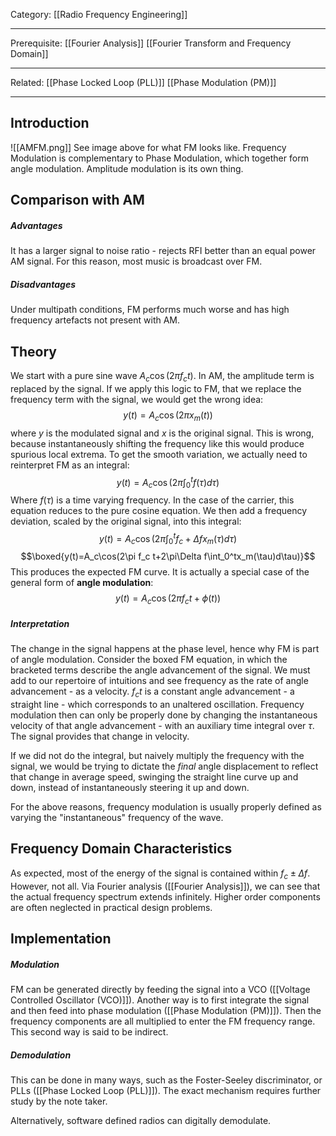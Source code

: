 Category: [[Radio Frequency Engineering]]
___
Prerequisite: [[Fourier Analysis]] [[Fourier Transform and Frequency Domain]]
___
Related: [[Phase Locked Loop (PLL)]] [[Phase Modulation (PM)]]
___
## Introduction
![[AMFM.png]]
See image above for what FM looks like. Frequency Modulation is complementary to Phase Modulation, which together form angle modulation. Amplitude modulation is its own thing. 
## Comparison with AM
##### Advantages
It has a larger signal to noise ratio - rejects RFI better than an equal power AM signal. For this reason, most music is broadcast over FM. 
##### Disadvantages
Under multipath conditions, FM performs much worse and has high frequency artefacts not present with AM. 
## Theory
We start with a pure sine wave $A_c\cos(2\pi f_c t)$. In AM, the amplitude term is replaced by the signal. If we apply this logic to FM, that we replace the frequency term with the signal, we would get the wrong idea:
$$y(t)=A_c\cos(2\pi x_m(t))$$
where $y$ is the modulated signal and $x$ is the original signal. This is wrong, because instantaneously shifting the frequency like this would produce spurious local extrema. To get the smooth variation, we actually need to reinterpret FM as an integral:
$$y(t)=A_c\cos(2\pi\int_0^t f(\tau)d\tau)$$
Where $f(\tau)$ is a time varying frequency. In the case of the carrier, this equation reduces to the pure cosine equation. We then add a frequency deviation, scaled by the original signal, into this integral:
$$y(t)=A_c\cos(2\pi\int_0^tf_c+\Delta fx_m(\tau)d\tau)$$
$$\boxed{y(t)=A_c\cos(2\pi f_c t+2\pi\Delta f\int_0^tx_m(\tau)d\tau)}$$
This produces the expected FM curve. It is actually a special case of the general form of **angle modulation**: 
$$y(t)=A_c\cos(2\pi f_c t+\phi(t))$$
##### Interpretation
The change in the signal happens at the phase level, hence why FM is part of angle modulation. Consider the boxed FM equation, in which the bracketed terms describe the angle advancement of the signal. We must add to our repertoire of intuitions and see frequency as the rate of angle advancement - as a velocity. $f_c t$ is a constant angle advancement - a straight line - which corresponds to an unaltered oscillation. Frequency modulation then can only be properly done by changing the instantaneous velocity of that angle advancement - with an auxiliary time integral over $\tau$. The signal provides that change in velocity. 

If we did not do the integral, but naively multiply the frequency with the signal, we would be trying to dictate the *final* angle displacement to reflect that change in average speed, swinging the straight line curve up and down, instead of instantaneously steering it up and down. 

For the above reasons, frequency modulation is usually properly defined as varying the "instantaneous" frequency of the wave. 
## Frequency Domain Characteristics
As expected, most of the energy of the signal is contained within $f_c \pm\Delta f$. However, not all. Via Fourier analysis ([[Fourier Analysis]]), we can see that the actual frequency spectrum extends infinitely. Higher order components are often neglected in practical design problems. 
## Implementation
##### Modulation
FM can be generated directly by feeding the signal into a VCO ([[Voltage Controlled Oscillator (VCO)]]). Another way is to first integrate the signal and then feed into phase modulation ([[Phase Modulation (PM)]]). Then the frequency components are all multiplied to enter the FM frequency range. This second way is said to be indirect. 
##### Demodulation
This can be done in many ways, such as the Foster-Seeley discriminator, or PLLs ([[Phase Locked Loop (PLL)]]). The exact mechanism requires further study by the note taker. 

Alternatively, software defined radios can digitally demodulate. 
